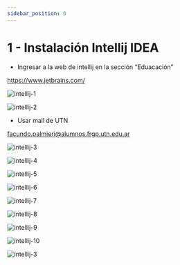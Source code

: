```yaml
---
sidebar_position: 0
---
```


# 1 - Instalación Intellij IDEA

-   Ingresar a la web de intellij en la sección “Eduacación”

https://www.jetbrains.com/

![intellij-1](/img/intellij-1.png)

![intellij-2](/img/intellij-2.png)


-   Usar mail de UTN

facundo.palmieri@alumnos.frgp.utn.edu.ar

![intellij-3](/img/intellij-3.png)

![intellij-4](/img/intellij-4.png)

![intellij-5](/img/intellij-5.png)

![intellij-6](/img/intellij-6.png)

![intellij-7](/img/intellij-7.png)

![intellij-8](/img/intellij-8.png)

![intellij-9](/img/intellij-9.png)

![intellij-10](/img/intellij-10.png)

![intellij-3](/img/intellij-3.png)




